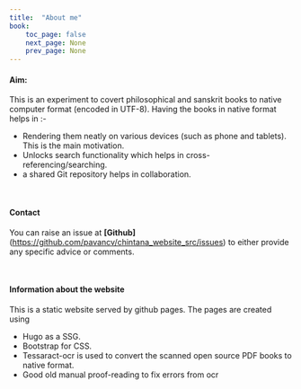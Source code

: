 ```yaml
---
title:  "About me"
book:
    toc_page: false
    next_page: None
    prev_page: None
---  
```


#### Aim:
This is an experiment to covert philosophical and sanskrit books to native computer format (encoded in UTF-8). Having the books in native format helps in :-
 - Rendering them neatly on various devices (such as phone and tablets). This is the main motivation.
 - Unlocks search functionality which helps in cross-referencing/searching.
 - a shared Git repository helps in collaboration.

<br/>

#### Contact
You can raise an issue at **[Github]**(https://github.com/pavancv/chintana_website_src/issues) to either provide any specific advice or comments.

<br/>

#### Information about the website
This is a static website served by github pages. The pages are created using
- Hugo as a SSG.
- Bootstrap for CSS.
- Tessaract-ocr is used to convert the scanned open source PDF books  to native format.
- Good old manual proof-reading to fix errors from ocr

